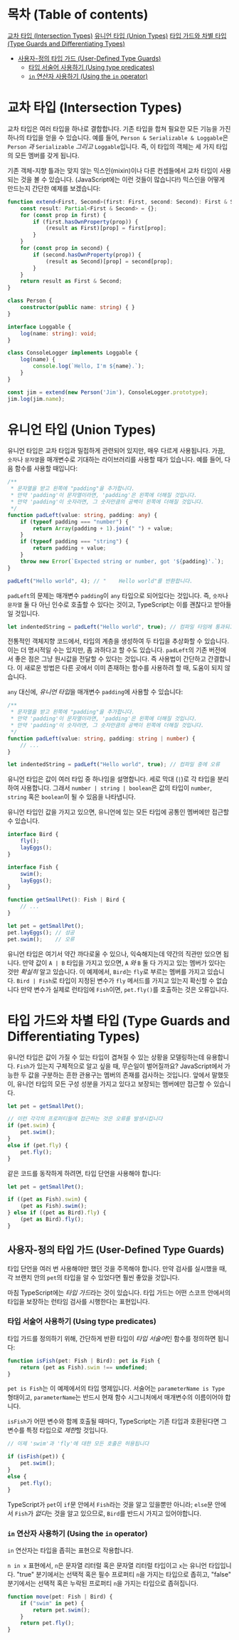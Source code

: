 # 목차 (Table of contents)

[교차 타입 (Intersection Types)](#교차-타입-Intersection-Types)
[유니언 타입 (Union Types)](#유니언-타입-union-types)
[타입 가드와 차별 타입 (Type Guards and Differentiating Types)](#타입-가드와-차별-타입-type-guards-and-differentiating-types)
* [사용자-정의 타입 가드 (User-Defined Type Guards)](#사용자-정의-타입-가드-user-defined-type-guards)
  * [타입 서술어 사용하기 (Using type predicates)](#타입-서술어-사용하기-using-type-predicates)
  * [`in` 연산자 사용하기 (Using the `in` operator)](#in-연산자-사용하기-using-the-in-operator)

# 교차 타입 (Intersection Types)

교차 타입은 여러 타입을 하나로 결합합니다.
기존 타입을 합쳐 필요한 모든 기능을 가진 하나의 타입을 얻을 수 있습니다.
예를 들어, `Person & Serializable & Loggable`은 `Person` *과* `Serializable` *그리고* `Loggable`입니다.
즉, 이 타입의 객체는 세 가지 타입의 모든 멤버를 갖게 됩니다.

기존 객체-지향 틀과는 맞지 않는 믹스인(mixin)이나 다른 컨셉들에서 교차 타입이 사용되는 것을 볼 수 있습니다.
(JavaScript에는 이런 것들이 많습니다!)
믹스인을 어떻게 만드는지 간단한 예제를 보겠습니다:

```ts
function extend<First, Second>(first: First, second: Second): First & Second {
    const result: Partial<First & Second> = {};
    for (const prop in first) {
        if (first.hasOwnProperty(prop)) {
            (result as First)[prop] = first[prop];
        }
    }
    for (const prop in second) {
        if (second.hasOwnProperty(prop)) {
            (result as Second)[prop] = second[prop];
        }
    }
    return result as First & Second;
}

class Person {
    constructor(public name: string) { }
}

interface Loggable {
    log(name: string): void;
}

class ConsoleLogger implements Loggable {
    log(name) {
        console.log(`Hello, I'm ${name}.`);
    }
}

const jim = extend(new Person('Jim'), ConsoleLogger.prototype);
jim.log(jim.name);
```

# 유니언 타입 (Union Types)

유니언 타입은 교차 타입과 밀접하게 관련되어 있지만, 매우 다르게 사용됩니다.
가끔, `숫자`나 `문자열`을 매개변수로 기대하는 라이브러리를 사용할 때가 있습니다.
예를 들어, 다음 함수를 사용할 때입니다:

```ts
/**
 * 문자열을 받고 왼쪽에 "padding"을 추가합니다.
 * 만약 'padding'이 문자열이라면, 'padding'은 왼쪽에 더해질 것입니다.
 * 만약 'padding'이 숫자라면, 그 숫자만큼의 공백이 왼쪽에 더해질 것입니다.
 */
function padLeft(value: string, padding: any) {
    if (typeof padding === "number") {
        return Array(padding + 1).join(" ") + value;
    }
    if (typeof padding === "string") {
        return padding + value;
    }
    throw new Error(`Expected string or number, got '${padding}'.`);
}

padLeft("Hello world", 4); // "    Hello world"를 반환합니다.
```

`padLeft`의 문제는 매개변수 `padding`이 `any` 타입으로 되어있다는 것입니다.
즉, `숫자`나 `문자열` 둘 다 아닌 인수로 호출할 수 있다는 것이고, TypeScript는 이를 괜찮다고 받아들일 것입니다.

```ts
let indentedString = padLeft("Hello world", true); // 컴파일 타임에 통과되고, 런타임에 오류.
```

전통적인 객체지향 코드에서, 타입의 계층을 생성하여 두 타입을 추상화할 수 있습니다.
이는 더 명시적일 수는 있지만, 좀 과하다고 할 수도 있습니다.
`padLeft`의 기존 버전에서 좋은 점은 그냥 원시값을 전달할 수 있다는 것입니다.
즉 사용법이 간단하고 간결합니다.
이 새로운 방법은 다른 곳에서 이미 존재하는 함수를 사용하려 할 때, 도움이 되지 않습니다.

`any` 대신에, *유니언 타입*을 매개변수 `padding`에 사용할 수 있습니다:

```ts
/**
 * 문자열을 받고 왼쪽에 "padding"을 추가합니다.
 * 만약 'padding'이 문자열이라면, 'padding'은 왼쪽에 더해질 것입니다.
 * 만약 'padding'이 숫자라면, 그 숫자만큼의 공백이 왼쪽에 더해질 것입니다.
 */
function padLeft(value: string, padding: string | number) {
    // ...
}

let indentedString = padLeft("Hello world", true); // 컴파일 중에 오류
```

유니언 타입은 값이 여러 타입 중 하나임을 설명합니다.
세로 막대 (`|`)로 각 타입을 분리하여 사용합니다. 그래서 `number | string | boolean`은 값의 타입이 `number`, `string` 혹은 `boolean`이 될 수 있음을 나타냅니다.

유니언 타입인 값을 가지고 있으면, 유니언에 있는 모든 타입에 공통인 멤버에만 접근할 수 있습니다.

```ts
interface Bird {
    fly();
    layEggs();
}

interface Fish {
    swim();
    layEggs();
}

function getSmallPet(): Fish | Bird {
    // ...
}

let pet = getSmallPet();
pet.layEggs(); // 성공
pet.swim();    // 오류
```

유니언 타입은 여기서 약간 까다로울 수 있으나, 익숙해지는데 약간의 직관만 있으면 됩니다.
만약 값이 `A | B` 타입을 가지고 있으면, `A` *와* `B` 둘 다 가지고 있는 멤버가 있다는 것만 *확실히* 알고 있습니다.
이 예제에서, `Bird`는 `fly`로 부르는 멤버를 가지고 있습니다.
`Bird | Fish`로 타입이 지정된 변수가 `fly` 메서드를 가지고 있는지 확신할 수 없습니다
만약 변수가 실제로 런타임에 `Fish`이면, `pet.fly()`를 호출하는 것은 오류입니다.

# 타입 가드와 차별 타입 (Type Guards and Differentiating Types)

유니언 타입은 값이 가질 수 있는 타입이 겹쳐질 수 있는 상황을 모델링하는데 유용합니다.
`Fish`가 있는지 구체적으로 알고 싶을 때, 무슨일이 벌어질까요?
JavaScript에서 가능한 두 값을 구분하는 흔한 관용구는 멤버의 존재를 검사하는 것입니다.
앞에서 말했듯이, 유니언 타입의 모든 구성 성분을 가지고 있다고 보장되는 멤버에만 접근할 수 있습니다.

```ts
let pet = getSmallPet();

// 이런 각각의 프로퍼티들에 접근하는 것은 오류를 발생시킵니다
if (pet.swim) {
    pet.swim();
}
else if (pet.fly) {
    pet.fly();
}
```

같은 코드를 동작하게 하려면, 타입 단언을 사용해야 합니다:

```ts
let pet = getSmallPet();

if ((pet as Fish).swim) {
    (pet as Fish).swim();
} else if ((pet as Bird).fly) {
    (pet as Bird).fly();
}
```

## 사용자-정의 타입 가드 (User-Defined Type Guards)

타입 단언을 여러 번 사용해야만 했던 것을 주목해야 합니다.
만약 검사를 실시했을 때, 각 브랜치 안의 `pet`의 타입을 알 수 있었다면 훨씬 좋았을 것입니다.

마침 TypeScript에는 *타입 가드*라는 것이 있습니다.
타입 가드는 어떤 스코프 안에서의 타입을 보장하는 런타임 검사를 시행한다는 표현입니다.

### 타입 서술어 사용하기 (Using type predicates)

타입 가드를 정의하기 위해, 간단하게 반환 타입이 *타입 서술어*인 함수를 정의하면 됩니다:

```ts
function isFish(pet: Fish | Bird): pet is Fish {
    return (pet as Fish).swim !== undefined;
}
```

`pet is Fish`는 이 예제에서의 타입 명제입니다.
서술어는 `parameterName is Type` 형태이고, `parameterName`는 반드시 현재 함수 시그니처에서 매개변수의 이름이어야 합니다.

`isFish`가 어떤 변수와 함께 호출될 때마다, TypeScript는 기존 타입과 호환된다면 그 변수를 특정 타입으로 *제한*할 것입니다.

```ts
// 이제 'swim'과 'fly'에 대한 모든 호출은 허용됩니다

if (isFish(pet)) {
    pet.swim();
}
else {
    pet.fly();
}
```

TypeScript가 `pet`이 `if`문 안에서 `Fish`라는 것을 알고 있을뿐만 아니라; `else`문 안에서 `Fish`가 *없다*는 것을 알고 있으므로, `Bird`를 반드시 가지고 있어야합니다.

### `in` 연산자 사용하기 (Using the `in` operator)

`in` 연산자는 타입을 좁히는 표현으로 작용합니다.

`n in x` 표현에서, `n`은 문자열 리터럴 혹은 문자열 리터럴 타입이고 `x`는 유니언 타입입니다. "true" 분기에서는 선택적 혹은 필수 프로퍼티 `n`을 가지는 타입으로 좁히고, "false" 분기에서는 선택적 혹은 누락된 프로퍼티 `n`을 가지는 타입으로 좁혀집니다.

```ts
function move(pet: Fish | Bird) {
    if ("swim" in pet) {
        return pet.swim();
    }
    return pet.fly();
}
```
